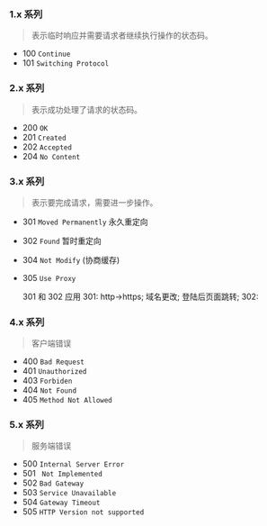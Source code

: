 ### 1.x 系列

> 表示临时响应并需要请求者继续执行操作的状态码。

- 100 `Continue`
- 101 `Switching Protocol`

### 2.x 系列

> 表示成功处理了请求的状态码。

- 200 `OK`
- 201 `Created`
- 202 `Accepted`
- 204 `No Content`

### 3.x 系列

> 表示要完成请求，需要进一步操作。

- 301 `Moved Permanently` 永久重定向
- 302 `Found` 暂时重定向
- 304 `Not Modify` (协商缓存)
- 305 `Use Proxy`

  301 和 302 应用
  301: http->https; 域名更改; 登陆后页面跳转;
  302:

### 4.x 系列

> 客户端错误

- 400 `Bad Request`
- 401 `Unauthorized`
- 403 `Forbiden`
- 404 `Not Found`
- 405 `Method Not Allowed`

### 5.x 系列

> 服务端错误

- 500 `Internal Server Error`
- 501 ` Not Implemented`
- 502 `Bad Gateway`
- 503 `Service Unavailable`
- 504 `Gateway Timeout`
- 505 `HTTP Version not supported`
